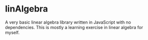 # linAlgebra

A very basic linear algebra library written in JavaScript with no dependencies.
This is mostly a learning exercise in linear algebra for myself.
